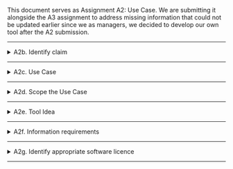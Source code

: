 This document serves as Assignment A2: Use Case. We are submitting it alongside the A3 assignment to address missing information that could not be updated earlier since we as managers, we decided to develop our own tool after the  A2 submission.

---
<details>
  <summary>A2b. Identify claim</summary>

  - **Claim:** To verify if  Reverberation Time T of different rooms comply with acoustic recommendations.
  - **Report Reference:** "CES_BLD_24_0_6_MEP" (p. 21)
  - **Description of claim we wish to check** The idea is to develop a tool to verify if the acoustic environment of different kinds of rooms (meeting rooms, small offices) comply with acoustic criteria for Reverberation Time T.
  - **Justification of selection of our claim** Reverberation Time T is a key parameter in room acoustics, playing a crucial role in creating a suitable indoor environment within buildings.

</details>

---
<details>
  <summary>A2c. Use Case</summary>

  - **How and when we check this claim?** This would be done by extracting rom volumes V and different surface areas S with their corresponding absorption coefficient α of specific rooms and performing Reverberation calculation T using Sabine equation, consequently it would be compared with Reverberation Time recommendations for meeting rooms and offices.
  - **What information does this claim rely on?** It depends on the accurate extraction of room volumes and their boundaries, such as walls and ceilings. Additionally, distinguishing between walls with different finishing layers is crucial, as they have varying sound absorption coefficients that directly impact the calculation of Reverberation Time.
  - **What BIM purpose is required?** All 5 BIM purposes will be included (Gather, Generate, Analyse, Communicate, Realize).

  - **BPMN drawing:**   
  1. Loading of model.
  2. Room boundaries identification 
  3. Area calculation
  5. Sound absorption coefficient identification
  6. Analysis range determination
  7. Generation of result and subsequent comparison with acoustic recommendation


  </details>

---
<details>
  <summary>A2d. Scope the Use Case</summary>

  - **Identify where a new script/fucntion/tool is needed and highlight this in BPMN diagram** 

 1. In first step a script or tool is required to systamize the extraction of ventilation components. This will access and list the required data from the model effectively.
 2. A function is needed here to compare the extracted data from the IFC-model with the MEP-report. The function would guarantee that quantities, dimensions and flow rates match the specifications for design and regulations.
 3. A sript would also include calculations for airflow based on the size of the room and the amount of occupants, which could be incorporated into the validation tool or done separately.



  </details>

---
<details>
  <summary>A2e. Tool Idea</summary>

  - **Describe idea of your OpenBIM ifcOpenShell Tool**   Tool serves for fast extraction and assesment of Reverberation Time to enchance inter-disciplinary workflow between proffesions throughout different stages of project planning.

  - **Business and Societal value:** It has a value in preventing bad acoustic indoor environment. There is a evidence how bad acoustic environment can have adverse effect on human health and work productivity.

  - **Summarizing BPMN diagram:**  Diagram demonstrates representation of workflow of our script. From extraction of data, assesment, subsequent calculation and evaluation in relation to standart recommendations.

 
  </details>

---
<details>
  <summary>A2f. Information requirements</summary>
 
 - **Identification of required information from model**  
 
 Walls 
 
 Ceilings
 
 CurtainWalls
 
 Windows
 
 Floors

  </details>

---
<details>
  <summary>A2g. Identify appropriate software licence</summary>

  </details>

---
